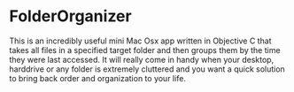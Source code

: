 FolderOrganizer
===============
This is an incredibly useful mini Mac Osx app written in Objective C that takes all files in a specified target folder and then groups them by the time they were last accessed. It will really come in handy when your desktop, harddrive or any folder is extremely cluttered and you want a quick solution to bring back order and organization to your life.
